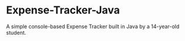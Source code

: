 # Expense-Tracker-Java
A simple console-based Expense Tracker built in Java by a 14-year-old student.
